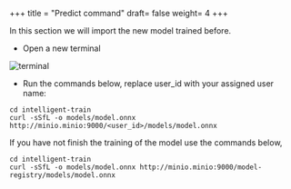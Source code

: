 +++
title = "Predict command"
draft= false
weight= 4
+++

In this section we will import the new model trained before.


- Open a new terminal

![terminal](/images/dev-section/new-terminal-bash.png)

- Run the commands below, replace user_id with your assigned user name: 

```
cd intelligent-train
curl -sSfL -o models/model.onnx http://minio.minio:9000/<user_id>/models/model.onnx
```
If you have not finish the training of the model use the commands below,

```
cd intelligent-train
curl -sSfL -o models/model.onnx http://minio.minio:9000/model-registry/models/model.onnx
```